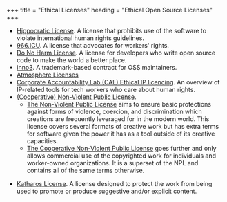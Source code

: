 +++
title = "Ethical Licenses"
heading = "Ethical Open Source Licenses"
+++

* [Hippocratic License](https://firstdonoharm.dev). A license that prohibits use of the software to violate international human rights guidelines.
* [966.ICU](https://github.com/996icu/996.ICU). A license that advocates for workers' rights.
* [Do No Harm License](https://github.com/raisely/NoHarm). A license for developers who write open source code to make the world a better place.
* [inno3](https://framagit.org/inno3/tm-contract-for-oss-maintainers). A trademark-based contract for OSS maintainers.
* [Atmosphere Licenses](https://www.open-austin.org/atmosphere-license/about/index.html)
* [Corporate Accountability Lab (CAL) Ethical IP licencing](https://legaldesign.org/ethical-ip). An overview of IP-related tools for tech workers who care about human rights.
* [(Cooperative) Non-Violent Public License](https://thufie.lain.haus/NPL.html).
  -  [The Non-Violent Public License](https://git.pixie.town/thufie/NPL) aims to ensure basic protections against forms of violence, coercion, and discrimination which creations are frequently leveraged for in the modern world. This license covers several formats of creative work but has extra terms for software given the power it has as a tool outside of its creative capacities.
  - [The Cooperative Non-Violent Public License](https://git.pixie.town/thufie/CNPL) goes further and only allows commercial use of the copyrighted work for individuals and worker-owned organizations. It is a superset of the NPL and contains all of the same terms otherwise.
- [Katharos License](https://github.com/katharostech/katharos-license). A license designed to protect the work from being used to promote or produce suggestive and/or explicit content.
